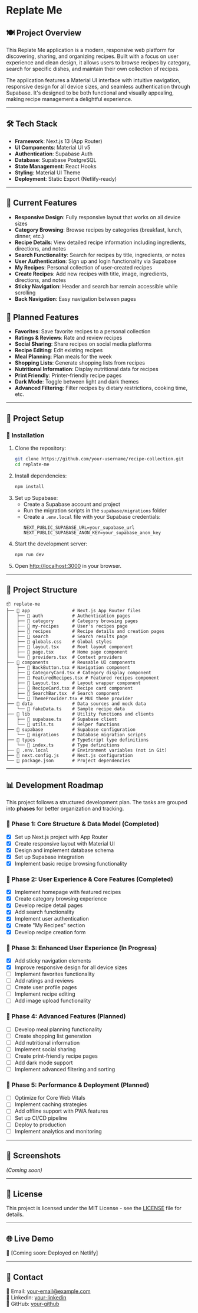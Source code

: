 # Replate Me

## 🍽️ Project Overview

This Replate Me application is a modern, responsive web platform for discovering, sharing, and organizing recipes. Built with a focus on user experience and clean design, it allows users to browse recipes by category, search for specific dishes, and maintain their own collection of recipes.

The application features a Material UI interface with intuitive navigation, responsive design for all device sizes, and seamless authentication through Supabase. It's designed to be both functional and visually appealing, making recipe management a delightful experience.

---

## 🛠 Tech Stack

- **Framework**: Next.js 13 (App Router)
- **UI Components**: Material UI v5
- **Authentication**: Supabase Auth
- **Database**: Supabase PostgreSQL
- **State Management**: React Hooks
- **Styling**: Material UI Theme
- **Deployment**: Static Export (Netlify-ready)

---

## 🚀 Current Features

- **Responsive Design**: Fully responsive layout that works on all device sizes
- **Category Browsing**: Browse recipes by categories (breakfast, lunch, dinner, etc.)
- **Recipe Details**: View detailed recipe information including ingredients, directions, and notes
- **Search Functionality**: Search for recipes by title, ingredients, or notes
- **User Authentication**: Sign up and login functionality via Supabase
- **My Recipes**: Personal collection of user-created recipes
- **Create Recipes**: Add new recipes with title, image, ingredients, directions, and notes
- **Sticky Navigation**: Header and search bar remain accessible while scrolling
- **Back Navigation**: Easy navigation between pages

## 🔮 Planned Features

- **Favorites**: Save favorite recipes to a personal collection
- **Ratings & Reviews**: Rate and review recipes
- **Social Sharing**: Share recipes on social media platforms
- **Recipe Editing**: Edit existing recipes
- **Meal Planning**: Plan meals for the week
- **Shopping Lists**: Generate shopping lists from recipes
- **Nutritional Information**: Display nutritional data for recipes
- **Print Friendly**: Printer-friendly recipe pages
- **Dark Mode**: Toggle between light and dark themes
- **Advanced Filtering**: Filter recipes by dietary restrictions, cooking time, etc.

---

## 📌 Project Setup

### 🔧 Installation

1. Clone the repository:
   ```sh
   git clone https://github.com/your-username/recipe-collection.git
   cd replate-me
   ```
2. Install dependencies:
   ```sh
   npm install
   ```
3. Set up Supabase:
   - Create a Supabase account and project
   - Run the migration scripts in the `supabase/migrations` folder
   - Create a `.env.local` file with your Supabase credentials:
     ```
     NEXT_PUBLIC_SUPABASE_URL=your_supabase_url
     NEXT_PUBLIC_SUPABASE_ANON_KEY=your_supabase_anon_key
     ```
4. Start the development server:
   ```sh
   npm run dev
   ```
5. Open [http://localhost:3000](http://localhost:3000) in your browser.

---

## 📂 Project Structure

```
📦 replate-me
├── 📂 app                # Next.js App Router files
│   ├── 📂 auth           # Authentication pages
│   ├── 📂 category       # Category browsing pages
│   ├── 📂 my-recipes     # User's recipes page
│   ├── 📂 recipes        # Recipe details and creation pages
│   ├── 📂 search         # Search results page
│   ├── 📄 globals.css    # Global styles
│   ├── 📄 layout.tsx     # Root layout component
│   ├── 📄 page.tsx       # Home page component
│   └── 📄 providers.tsx  # Context providers
├── 📂 components         # Reusable UI components
│   ├── 📄 BackButton.tsx # Navigation component
│   ├── 📄 CategoryCard.tsx # Category display component
│   ├── 📄 FeaturedRecipes.tsx # Featured recipes component
│   ├── 📄 Layout.tsx     # Layout wrapper component
│   ├── 📄 RecipeCard.tsx # Recipe card component
│   ├── 📄 SearchBar.tsx  # Search component
│   └── 📄 ThemeProvider.tsx # MUI theme provider
├── 📂 data               # Data sources and mock data
│   └── 📄 fakeData.ts    # Sample recipe data
├── 📂 lib                # Utility functions and clients
│   ├── 📄 supabase.ts    # Supabase client
│   └── 📄 utils.ts       # Helper functions
├── 📂 supabase           # Supabase configuration
│   └── 📂 migrations     # Database migration scripts
├── 📂 types              # TypeScript type definitions
│   └── 📄 index.ts       # Type definitions
├── 📄 .env.local         # Environment variables (not in Git)
├── 📄 next.config.js     # Next.js configuration
└── 📄 package.json       # Project dependencies
```

---

## 📊 Development Roadmap

This project follows a structured development plan. The tasks are grouped into **phases** for better organization and tracking.

### **📌 Phase 1: Core Structure & Data Model (Completed)**

- [x] Set up Next.js project with App Router
- [x] Create responsive layout with Material UI
- [x] Design and implement database schema
- [x] Set up Supabase integration
- [x] Implement basic recipe browsing functionality

### **📌 Phase 2: User Experience & Core Features (Completed)**

- [x] Implement homepage with featured recipes
- [x] Create category browsing experience
- [x] Develop recipe detail pages
- [x] Add search functionality
- [x] Implement user authentication
- [x] Create "My Recipes" section
- [x] Develop recipe creation form

### **📌 Phase 3: Enhanced User Experience (In Progress)**

- [x] Add sticky navigation elements
- [x] Improve responsive design for all device sizes
- [ ] Implement favorites functionality
- [ ] Add ratings and reviews
- [ ] Create user profile pages
- [ ] Implement recipe editing
- [ ] Add image upload functionality

### **📌 Phase 4: Advanced Features (Planned)**

- [ ] Develop meal planning functionality
- [ ] Create shopping list generation
- [ ] Add nutritional information
- [ ] Implement social sharing
- [ ] Create print-friendly recipe pages
- [ ] Add dark mode support
- [ ] Implement advanced filtering and sorting

### **📌 Phase 5: Performance & Deployment (Planned)**

- [ ] Optimize for Core Web Vitals
- [ ] Implement caching strategies
- [ ] Add offline support with PWA features
- [ ] Set up CI/CD pipeline
- [ ] Deploy to production
- [ ] Implement analytics and monitoring

---

## 📸 Screenshots

_(Coming soon)_

---

## 📜 License

This project is licensed under the MIT License - see the [LICENSE](LICENSE) file for details.

---

## 🌐 Live Demo

🚀 [Coming soon: Deployed on Netlify]

---

## 📩 Contact

📧 Email: your-email@example.com  
💼 LinkedIn: [your-linkedin](https://linkedin.com/in/your-profile)  
🐙 GitHub: [your-github](https://github.com/your-username)
